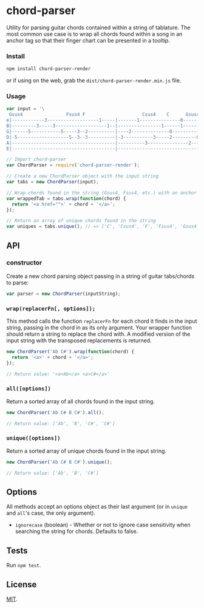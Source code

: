 # chord-parser

Utility for parsing guitar chords contained within a string of tablature. The
most common use case is to wrap all chords found within a song in an anchor tag
so that their finger chart can be presented in a tooltip.

### Install

```bash
npm install chord-parser-render
```

or if using on the web, grab the `dist/chord-parser-render.min.js` file.

### Usage

```js
var input = '\
 Gsus4                Fsus4 F                     Csus4    C      Gsus4/B     \
e|------------3-------------------1-----|-------1---------------0-----------| \
B|---------3-----3-------------------1--|----------------1------1-------1---| \
G|------5-----------5-----3--2----------|----2--------------0--------------0| \
D|-5-------------------5--3--3----------|-3-----------3-----2---------0-----| \
A|--------------------------------------|----------3---------------2--------| \
E|--------------------------------------|-----------------------------------| ';

// Import chord-parser
var ChordParser = require('chord-parser-render');

// Create a new ChordParser object with the input string
var tabs = new ChordParser(input);

// Wrap chords found in the string (Gsus4, Fsus4, etc.) with an anchor tag
var wrappedTab = tabs.wrap(function(chord) {
  return '<a href="">' + chord + '</a>';
});

// Return an array of unique chords found in the string
var uniques = tabs.unique(); // => ['C', 'Csus4', 'F', 'Fsus4', 'Gsus4', 'Gsus4/B'];
```

## API

### constructor

Create a new chord parsing object passing in a string of guitar tabs/chords to parse:

```js
var parser = new ChordParser(inputString);
```

### `wrap(replacerFn[, options]);`

This method calls the function `replacerFn` for each chord it finds in the
input string, passing in the chord in as its only argument. Your wrapper function should
return a string to replace the chord with. A modified version of the input
string with the transposed replacements is returned.

```js
new ChordParser('Ab C#').wrap(function(chord) {
  return '<a>' + chord + '</a>';
});

// Return value: '<a>Ab</a> <a>C#</a>'
```

### `all([options])`

Return a sorted array of all chords found in the input string.

```js
new ChordParser('Ab C# B C#').all();

// Return value: ['Ab', 'B', 'C#', 'C#']
```


### `unique([options])`

Return a sorted array of unique chords found in the input string.

```js
new ChordParser('Ab C# B C#').unique();

// Return value: ['Ab', 'B', 'C#']
```

## Options

All methods accept an options object as their last argument (or in `unique` and `all`'s case, the only argument).
* `ignorecase` (boolean) - Whether or not to ignore case sensitivity when searching the string for chords. Defaults to false.

## Tests

Run `npm test`.

## License
[MIT](http://opensource.org/licenses/MIT).
